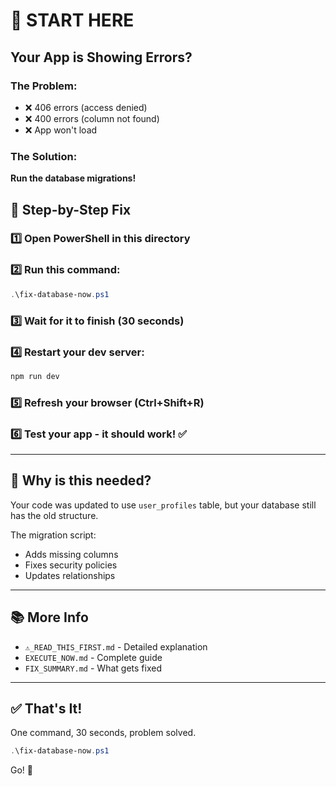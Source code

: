 # 🚀 START HERE

## Your App is Showing Errors?

### The Problem:
- ❌ 406 errors (access denied)
- ❌ 400 errors (column not found)
- ❌ App won't load

### The Solution:
**Run the database migrations!**

## 📝 Step-by-Step Fix

### 1️⃣ Open PowerShell in this directory

### 2️⃣ Run this command:
```powershell
.\fix-database-now.ps1
```

### 3️⃣ Wait for it to finish (30 seconds)

### 4️⃣ Restart your dev server:
```powershell
npm run dev
```

### 5️⃣ Refresh your browser (Ctrl+Shift+R)

### 6️⃣ Test your app - it should work! ✅

---

## 🤔 Why is this needed?

Your code was updated to use `user_profiles` table, but your database still has the old structure.

The migration script:
- Adds missing columns
- Fixes security policies
- Updates relationships

---

## 📚 More Info

- `⚠️_READ_THIS_FIRST.md` - Detailed explanation
- `EXECUTE_NOW.md` - Complete guide
- `FIX_SUMMARY.md` - What gets fixed

---

## ✅ That's It!

One command, 30 seconds, problem solved.

```powershell
.\fix-database-now.ps1
```

Go! 🚀
